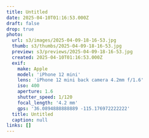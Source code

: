 ```yaml
---
title: Untitled
date: 2025-04-10T01:16:53.000Z
draft: false
drop: true
photo:
  url: s3/images/2025-04-09-18-16-53.jpg
  thumb: s3/thumbs/2025-04-09-18-16-53.jpg
  preview: s3/previews/2025-04-09-18-16-53.jpg
  created: 2025-04-10T01:16:53.000Z
  exif:
    make: Apple
    model: 'iPhone 12 mini'
    lens: 'iPhone 12 mini back camera 4.2mm f/1.6'
    iso: 400
    aperture: 1.6
    shutter_speed: 1/120
    focal_length: '4.2 mm'
    gps: '36.0894888888889 -115.176972222222'
  title: Untitled
  caption: null
links: []
---
```


